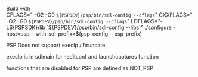 Build with  
CFLAGS=" -O2 -G0 `${PSPDEV}/psp/bin/sdl-config --cflags`" CXXFLAGS=" -O2 -G0 `${PSPDEV}/psp/bin/sdl-config --cflags`" LDFLAGS="-L${PSPSDK}/lib `${PSPDEV}/psp/bin/sdl-config --libs`" ./configure -host=psp --with-sdl-prefix=$(psp-config --psp-prefix)

PSP Does not support execlp / ftruncate 

execlp is in sdlmain for -editconf and launchcaptures function  

functions that are disabled for PSP are defined as NOT_PSP
